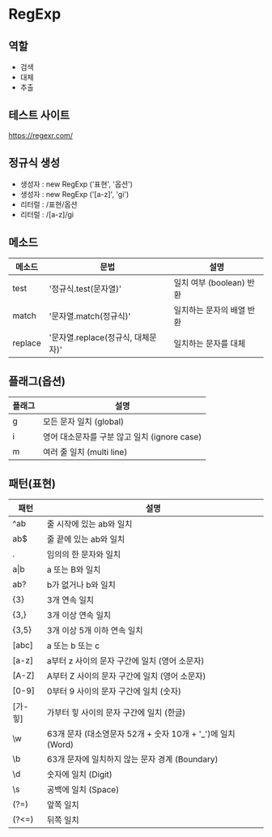 # RegExp

## 역할
- 검색
- 대체
- 추출

## 테스트 사이트
https://regexr.com/

## 정규식 생성
- 생성자 : new RegExp ('표현', '옵션')
- 생성자 : new RegExp ('[a-z]', 'gi')
- 리터럴 : /표현/옵션
- 리터럴 : /[a-z]/gi

<!-- str = `
010-1234-5678
thecarl@kakao.com
https://www.omdbapi.com/?apikey=7035c60c&s=avatar
The quick brown fox jumps over the lazy dog.
abbcccdddd
` -->

## 메소드

메소드 | 문법 | 설명
--|--|--
test | '정규식.test(문자열)' | 일치 여부 (boolean) 반환
match |  '문자열.match(정규식)' | 일치하는 문자의 배열 반환
replace | '문자열.replace(정규식, 대체문자)' | 일치하는 문자를 대체

## 플래그(옵션)

플래그 | 설명
--|--
g | 모든 문자 일치 (global)
i | 영어 대소문자를 구분 않고 일치 (ignore case)
m | 여러 줄 일치 (multi line)

## 패턴(표현)

패턴 | 설명
--|--
^ab | 줄 시작에 있는 ab와 일치 
ab$ | 줄 끝에 있는 ab와 일치
. | 임의의 한 문자와 일치
a&verbar;b | a 또는 B와 일치
ab? | b가 없거나 b와 일치
{3} | 3개 연속 일치
{3,} | 3개 이상 연속 일치
{3,5} | 3개 이상 5개 이하 연속 일치
[abc] | a 또는 b 또는 c
[a-z] | a부터 z 사이의 문자 구간에 일치 (영어 소문자)
[A-Z] | A부터 Z 사이의 문자 구간에 일치 (영어 소문자)
[0-9] | 0부터 9 사이의 문자 구간에 일치 (숫자)
[가-힣] | 가부터 힣 사이의 문자 구간에 일치 (한글)
\w | 63개 문자 (대소영문자 52개 + 숫자 10개 + '_')에 일치 (Word)
\b | 63개 문자에 일치하지 않는 문자 경계 (Boundary)
\d | 숫자에 일치 (Digit)
\s | 공백에 일치 (Space)
(?=) | 앞쪽 일치
(?<=) | 뒤쪽 일치